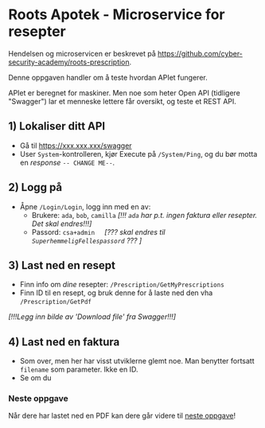 # Roots Apotek - Microservice for resepter

Hendelsen og microservicen er beskrevet på https://github.com/cyber-security-academy/roots-prescription.

Denne oppgaven handler om å teste hvordan APIet fungerer.

APIet er beregnet for maskiner. Men noe som heter Open API (tidligere "Swagger") lar et menneske lettere får oversikt, og teste et REST API.

## 1) Lokaliser ditt API

- Gå til https://xxx.xxx.xxx/swagger
- User `System`-kontrolleren, kjør Execute på `/System/Ping`, og du bør motta en *response* `-- CHANGE ME--`.

## 2) Logg på
- Åpne `/Login/Login`, logg inn med en av:
  - Brukere: `ada`, `bob`, `camilla`   *[!!! `ada` har p.t. ingen faktura eller resepter. Det skal endres!!!]*
  - Passord: `csa+admin`  &nbsp; &nbsp; *[??? skal endres til `SuperhemmeligFellespassord` ??? ]*

## 3) Last ned en resept
- Finn info om *dine* resepter: `/Prescription/GetMyPrescriptions`
- Finn ID til en resept, og bruk denne for å laste ned den vha `/Prescription/GetPdf`

*[!!!Legg inn bilde av 'Download file' fra Swagger!!!]*

## 4) Last ned en faktura
- Som over, men her har visst utviklerne glemt noe. Man benytter fortsatt `filename` som parameter. Ikke en ID. 
- Se om du 


### Neste oppgave
Når dere har lastet ned en PDF kan dere går videre til [neste oppgave](./2_les-logger-i-Splunk.md)!

